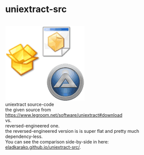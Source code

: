 <h1>uniextract-src</h1>
<br/>
<img alt="" src="icon.gif"/>
<br/>
uniextract source-code<br/>
the given source from <a href="https://www.legroom.net/software/uniextract#download">https://www.legroom.net/software/uniextract#download</a> <br/>
vs. <br/>
reversed-engineered one.
<br/>
the reversed-engineered version is is super flat and pretty much dependency-less.

<br/>
You can see the comparison side-by-side in here:<br/>
<a href="https://eladkarako.github.io/uniextract-src/index.html">eladkarako.github.io/uniextract-src/</a>.